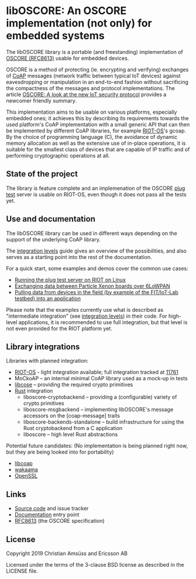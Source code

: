 libOSCORE: An OSCORE implementation (not only) for embedded systems
===================================================================

The libOSCORE library is
a portable (and freestanding) implementation of [OSCORE (RFC8613)]
usable for embedded devices.

OSCORE is a method of protecting (ie. encrypting and verifying)
exchanges of [CoAP] messages (network traffic between typical IoT devices)
against eavesdropping or manipulation
in an end-to-end fashion
without sacrificing the compactness of the messages and protocol implementations.
The article [OSCORE: A look at the new IoT security protocol] provides a newcomer friendly summary.

This implementation aims to be usable on various platforms, especially embedded ones;
it achieves this by describing its requirements towards the used platform's CoAP implementation
with a small generic API that can then be implemented by different CoAP libraries,
for example [RIOT-OS]'s gcoap.
By the choice of programming language (C),
the avoidance of dynamic memory allocation
as well as the extensive use of in-place operations,
it is suitable for the smallest class of devices that are capable of IP traffic
and of performing cryptographic operations at all.

[OSCORE (RFC8613)]: https://tools.ietf.org/html/rfc8613
[CoAP]: https://coap.technology/
[OSCORE: A look at the new IoT security protocol]: https://www.ericsson.com/en/blog/2019/11/oscore-iot-security-protocol
[RIOT-OS]: https://riot-os.org/

State of the project
--------------------

The library is feature complete
and an implemenation of the OSCORE [plug test] server
is usable on RIOT-OS,
even though it does not pass all the tests yet.

[plug test]: https://ericssonresearch.github.io/OSCOAP/

Use and documentation
---------------------

The libOSCORE library can be used in different ways depending on the support of the underlying CoAP library.

The [integration levels] guide gives an overview of the possibilities,
and also serves as a starting point into the rest of the documentation.

For a quick start, some examples and demos cover the common use cases:

* [Running the plug test server on RIOT on Linux]
* [Exchanging data between Particle Xenon boards over 6LoWPAN]
* [Pulling data from devices in the field (by example of the FIT/IoT-Lab testbed) into an application]

Please note that the examples currently use what is described as "intermediate integration" (see [integration levels]) in their code.
For high-level applications, it is recommended to use full integration,
but that level is not even provided for the RIOT platform yet.

[Running the plug test server on RIOT on Linux]: https://oscore.gitlab.io/liboscore/demo_plugtest_linux.html
[Exchanging data between Particle Xenon boards over 6LoWPAN]: https://oscore.gitlab.io/liboscore/demo_peertopeer.html
[Pulling data from devices in the field (by example of the FIT/IoT-Lab testbed) into an application]: https://oscore.gitlab.io/liboscore/demo_iotlab.html
[integration levels]: https://oscore.gitlab.io/liboscore/integration_levels.html

Library integrations
--------------------

Libraries with planned integration:

* [RIOT-OS] - light integration available; full integration tracked at [11761]
* MoCkoAP – an internal minimal CoAP library used as a mock-up in tests
* [libcose] – providing the required crypto primitives
* [Rust] integration
  * liboscore-cryptobackend – providing a (configurable) variety of crypto primitives
  * liboscore-msgbackend – implementing libOSCORE's message accessors on the [coap-message] traits
  * liboscore-backends-standalone – build infrastructure for using the Rust cryptobackend from a C application
  * liboscore – high level Rust abstractions

Potential future candidates:
(No implementation is being planned right now,
but they are being looked into for portability)

* [libcoap]
* [wakaama]
* [OpenSSL]

[RIOT-OS]: http://riot-os.org/
[libcose]: https://github.com/bergzand/libcose
[11761]: https://github.com/RIOT-OS/RIOT/issues/11761
[libcoap]: https://libcoap.net/
[wakaama]: https://github.com/eclipse/wakaama
[OpenSSL]: https://www.openssl.org/
[Rust]: https://www.rust-lang.org/

Links
-----

* [Source code](https://gitlab.com/oscore/liboscore) and issue tracker
* [Documentation](https://oscore.gitlab.io/liboscore/) entry point
* [RFC8613](https://tools.ietf.org/html/rfc8613]) (the OSCORE specification)

License
-------

Copyright 2019 Christian Amsüss and Ericsson AB

Licensed under the terms of the 3-clause BSD license as described in the LICENSE file.
